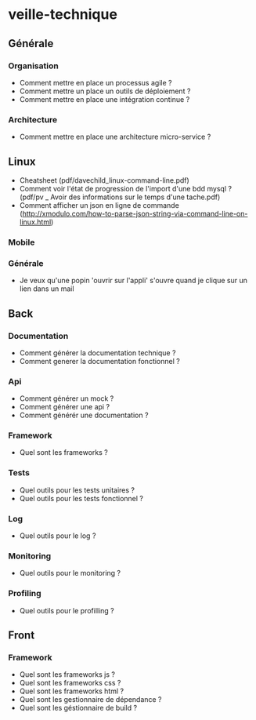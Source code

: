 # veille-technique

## Générale

### Organisation

- Comment mettre en place un processus agile ?
- Comment mettre un place un outils de déploiement ?
- Comment mettre en place une intégration continue ?

### Architecture

- Comment mettre en place une architecture micro-service ?

## Linux

- Cheatsheet (pdf/davechild_linux-command-line.pdf)
- Comment voir l'état de progression de l'import d'une bdd mysql ? (pdf/pv _ Avoir des informations sur le temps d'une tache.pdf)
- Comment afficher un json en ligne de commande (http://xmodulo.com/how-to-parse-json-string-via-command-line-on-linux.html)


### Mobile

### Générale

- Je veux qu'une popin 'ouvrir sur l'appli' s'ouvre quand je clique sur un lien dans un mail 

## Back

### Documentation 
- Comment générer la documentation technique ?
- Comment generer la documentation fonctionnel ?

### Api

- Comment générer un mock ?
- Comment générer une api ?
- Comment générér une documentation ?

### Framework 
- Quel sont les frameworks ?

### Tests
- Quel outils pour les tests unitaires ?
- Quel outils pour les tests fonctionnel ?

### Log
- Quel outils pour le log ?

### Monitoring
- Quel outils pour le monitoring ?

### Profiling
- Quel outils pour le profilling ?

## Front

### Framework
- Quel sont les frameworks js ?
- Quel sont les frameworks css ?
- Quel sont les frameworks html ?
- Quel sont les gestionnaire de dépendance ?
- Quel sont les géstionnaire de build ?